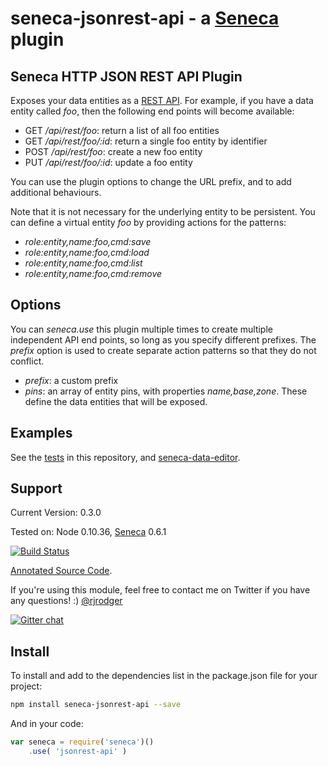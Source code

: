 # seneca-jsonrest-api - a [Seneca](http://senecajs.org) plugin

## Seneca HTTP JSON REST API Plugin

Exposes your data entities as a [REST
API](http://en.wikipedia.org/wiki/Representational_state_transfer). For
example, if you have a data entity called _foo_, then the following
end points will become available:

   * GET _/api/rest/foo_: return a list of all foo entities
   * GET _/api/rest/foo/:id_: return a single foo entity by identifier
   * POST _/api/rest/foo_: create a new foo entity
   * PUT _/api/rest/foo/:id_: update a foo entity

You can use the plugin options to change the URL prefix, and to add
additional behaviours.

Note that it is not necessary for the underlying entity to be
persistent. You can define a virtual entity _foo_ by providing actions for
the patterns:

   * _role:entity,name:foo,cmd:save_
   * _role:entity,name:foo,cmd:load_
   * _role:entity,name:foo,cmd:list_
   * _role:entity,name:foo,cmd:remove_


## Options

You can _seneca.use_ this plugin multiple times to create multiple
independent API end points, so long as you specify different
prefixes. The _prefix_ option is used to create separate action
patterns so that they do not conflict.

   * _prefix_: a custom prefix
   * _pins_: an array of entity pins, with properties _name,base,zone_. These define the data entities that will be exposed.

## Examples

See the
[tests](https://github.com/rjrodger/seneca-jsonrest-api/tree/master/test)
in this repository, and
[seneca-data-editor](https://github.com/rjrodger/seneca-data-editor).


## Support

Current Version: 0.3.0

Tested on: Node 0.10.36, [Seneca](/rjrodger/seneca) 0.6.1

[![Build Status](https://travis-ci.org/rjrodger/seneca-jsonrest-api.png?branch=master)](https://travis-ci.org/rjrodger/seneca-jsonrest-api)

[Annotated Source Code](http://rjrodger.github.io/seneca-jsonrest-api/doc/jsonrest-api.html).

If you're using this module, feel free to contact me on Twitter if you
have any questions! :) [@rjrodger](http://twitter.com/rjrodger)

[![Gitter chat](https://badges.gitter.im/rjrodger/seneca-jsonrest-api.png)](https://gitter.im/rjrodger/seneca-jsonrest-api)


## Install

To install and add to the dependencies list in the package.json file
for your project:

```sh
npm install seneca-jsonrest-api --save
```

And in your code:

```js
var seneca = require('seneca')()
    .use( 'jsonrest-api' )
```






